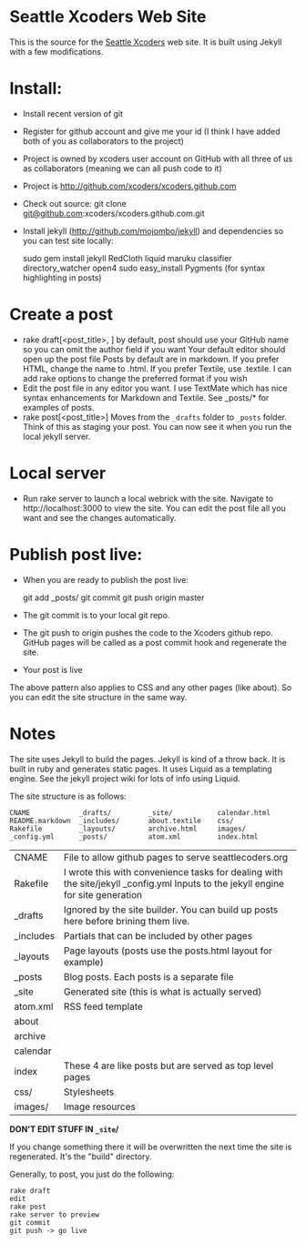 # Seattle Xcoders Web Site

This is the source for the [Seattle Xcoders](http://seattlexcoders.org) web site. It is built using Jekyll with a few modifications.

# Install:

* Install recent version of git
* Register for github account and give me your id (I think I have added both of you as collaborators to the project)
* Project is owned by xcoders user account on GitHub with all three of us as collaborators (meaning we can all push code to it)
* Project is http://github.com/xcoders/xcoders.github.com
* Check out source: git clone git@github.com:xcoders/xcoders.github.com.git
* Install jekyll (http://github.com/mojombo/jekyll) and dependencies so you can test site locally:

	sudo gem install jekyll RedCloth liquid maruku classifier directory_watcher open4
	sudo easy_install Pygments (for syntax highlighting in posts)


# Create a post

* rake draft[<post_title>, <author>]
  by default, post should use your GitHub name so you can omit the author field if you want
  Your default editor should open up the post file
  Posts by default are in markdown. If you prefer HTML, change the name to .html. If you prefer Textile, use .textile. I can add rake options to change the preferred format if you wish
* Edit the post file in any editor you want. I use TextMate which has nice syntax enhancements for Markdown and Textile. See _posts/* for examples of posts.
* rake post[<post_title>]
  Moves from the `_drafts` folder to `_posts` folder. Think of this as staging your post. You can now see it when you run the local jekyll server.

# Local server

* Run rake server to launch a local webrick with the site. Navigate to http://localhost:3000 to view the site. You can edit the post file all you want and see the changes automatically.

# Publish post live:

* When you are ready to publish the post live:

	git add _posts/<postfile>
	git commit
	git push origin master

* The git commit is to your local git repo.
* The git push to origin pushes the code to the Xcoders github repo. GitHub pages will be called as a post commit hook and regenerate the site.
* Your post is live

The above pattern also applies to CSS and any other pages (like about). So you can edit the site structure in the same way.

# Notes

The site uses Jekyll to build the pages. Jekyll is kind of a throw back. It is built in ruby and generates static pages. It uses Liquid as a templating engine. See the jekyll project wiki for lots of info using Liquid.

The site structure is as follows:

	CNAME            _drafts/         _site/           calendar.html
	README.markdown  _includes/       about.textile    css/
	Rakefile         _layouts/        archive.html     images/
	_config.yml      _posts/          atom.xml         index.html

<table>
	<tr>
		<td>CNAME</td>
		<td>File to allow github pages to serve seattlecoders.org</td>
	</tr>
	<tr>
		<td>Rakefile</td>
		<td>I wrote this with convenience tasks for dealing with the site/jekyll
	_config.yml Inputs to the jekyll engine for site generation</td>
	</tr>
	<tr>
		<td>_drafts</td>
		<td>Ignored by the site builder. You can build up posts here before brining them live.</td>
	</tr>
	<tr>
		<td>_includes</td>
		<td>Partials that can be included by other pages</td>
	</tr>
	<tr>
		<td>_layouts</td>
		<td>Page layouts (posts use the posts.html layout for example)</td>
	</tr>
	<tr>
		<td>_posts</td>
		<td>Blog posts. Each posts is a separate file</td>
	</tr>
	<tr>
		<td>_site</td>
		<td>Generated site (this is what is actually served)</td>
	</tr>
	<tr>
		<td>atom.xml</td>
		<td>RSS feed template</td>
	</tr>
	<tr>
		<td>about</td><td />
	</tr>
	<tr>
		<td>archive</td><td />
	</tr>
	<tr>
		<td>calendar</td><td />
	</tr>
	<tr>
		<td>index</td>
		<td>These 4 are like posts but are served as top level pages</td>
	</tr>
	<tr>
		<td>css/</td>
	    <td>Stylesheets</td>
	</tr>
	<tr>
		<td>images/</td>
		<td>Image resources</td>
	</tr>
</table>

**DON'T EDIT STUFF IN `_site`/**

If you change something there it will be overwritten the next time the site is regenerated. It's the "build" directory.

Generally, to post, you just do the following:

	rake draft
	edit
	rake post
	rake server to preview
	git commit
	git push -> go live
